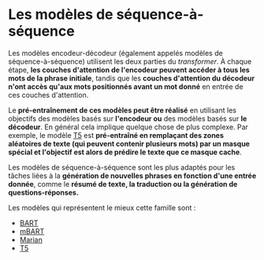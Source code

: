 # Les modèles de séquence-à-séquence

<CourseFloatingBanner
    chapter={1}
    classNames="absolute z-10 right-0 top-0"
/>

<Youtube id="0_4KEb08xrE" />

Les modèles encodeur-décodeur (également appelés modèles de séquence-à-séquence) utilisent les deux parties du *transformer*. À chaque étape, **les couches d'attention de l'encodeur peuvent accéder à tous les mots de la phrase initiale**, tandis que les **couches d'attention du décodeur n'ont accès qu'aux mots positionnés avant un mot donné** en entrée de ces couches d'attention.

Le **pré-entraînement de ces modèles peut être réalisé** en utilisant les objectifs des modèles basés sur **l'encodeur ou** des modèles basés sur **le décodeur**. En général cela implique quelque chose de plus complexe. Par exemple, le modèle [T5](https://huggingface.co/t5-base) est **pré-entraîné en remplaçant des zones aléatoires de texte (qui peuvent contenir plusieurs mots) par un masque spécial et l'objectif est alors de prédire le texte que ce masque cache**.

Les modèles de séquence-à-séquence sont les plus adaptés pour les tâches liées à la **génération de nouvelles phrases en fonction d'une entrée donnée**, comme le **résumé de texte, la traduction ou la génération de questions-réponses.**

Les modèles qui représentent le mieux cette famille sont :

- [BART](https://huggingface.co/transformers/model_doc/bart.html)
- [mBART](https://huggingface.co/transformers/model_doc/mbart.html)
- [Marian](https://huggingface.co/transformers/model_doc/marian.html)
- [T5](https://huggingface.co/transformers/model_doc/t5.html)
